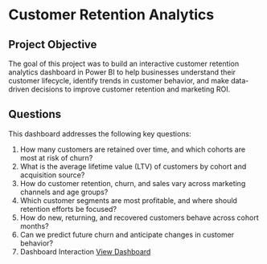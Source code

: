 # Customer Retention Analytics
## Project Objective 
The goal of this project was to build an interactive customer retention analytics dashboard in Power BI to help businesses understand their customer lifecycle, identify trends in customer behavior, and make data-driven decisions to improve customer retention and marketing ROI.
## Questions 
This dashboard addresses the following key questions:
1.	How many customers are retained over time, and which cohorts are most at risk of churn?
2.	What is the average lifetime value (LTV) of customers by cohort and acquisition source?
3.	How do customer retention, churn, and sales vary across marketing channels and age groups?
4.	Which customer segments are most profitable, and where should retention efforts be focused?
5.	How do new, returning, and recovered customers behave across cohort months?
6.	Can we predict future churn and anticipate changes in customer behavior?
11.	Dashboard Interaction <a href="https://github.com/Rumkey988/Cohort-Analysis/blob/main/Cohort%20(final%20version).pbix"> View Dashboard </a> 
